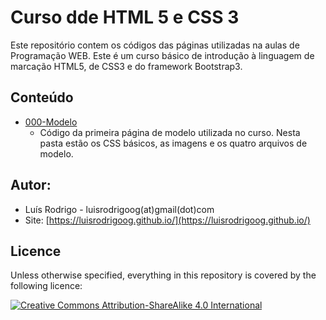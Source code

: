 # Curso dde HTML 5 e CSS 3

Este repositório contem os códigos das páginas utilizadas na aulas de Programação WEB. Este é um curso básico de introdução à linguagem de marcação HTML5, de CSS3 e do framework Bootstrap3.

## Conteúdo

- [000-Modelo](000-Modelo/) 
    - Código da primeira página de modelo utilizada no curso. Nesta pasta estão os CSS básicos, as imagens e os quatro arquivos de modelo.



## Autor: 
- Luís Rodrigo - luisrodrigoog(at)gmail(dot)com
- Site: [https://luisrodrigoog.github.io/](https://luisrodrigoog.github.io/)


## Licence

Unless otherwise specified, everything in this repository is covered by the following licence:

[![Creative Commons Attribution-ShareAlike 4.0 International](https://licensebuttons.net/l/by-sa/4.0/88x31.png)](http://creativecommons.org/licenses/by-sa/4.0/)
